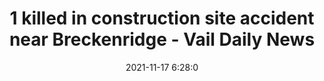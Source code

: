 ---
"title": "1 killed in construction site accident near Breckenridge - Vail Daily News"
"date": "2021-11-17 6:28:0"
"feed_name": "GOOGLENEWSCONSTRUCTION"
"feed_website": "https://news.google.com/search?q=construction%2Bincident&hl=en-US&gl=US&ceid=US:en"
"feed_rss": "https://news.google.com/rss/search?q=construction%2Bincident&hl=en-US&gl=US&ceid=US:en"
"link": "https://www.vaildaily.com/local/1-killed-in-construction-site-accident-near-breckenridge/"
"source": "{'href': 'https://www.vaildaily.com', 'title': 'Vail Daily News'}"
"file": "_posts/2021-1-1-85def8571a2bfb968f5d3ffb9c47e530b0ab04c7.md"
"accident": "1"
"drilling": "0"
"dead": "1"
"injured": "0"
"arrested": "0"
"place": "breckenridge"
"where": "construction site"
"causes": "unknown"
"place_uri": "http://en.wikipedia.org/wiki/Breckenridge%2C_Colorado"
---